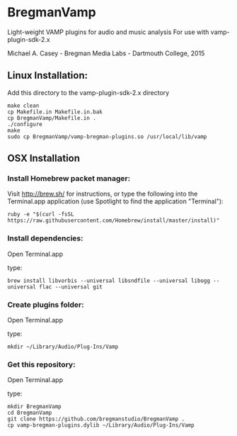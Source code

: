 # BregmanVamp
Light-weight VAMP plugins for audio and music analysis
For use with vamp-plugin-sdk-2.x

Michael A. Casey - Bregman Media Labs - Dartmouth College, 2015

## Linux Installation:

Add this directory to the vamp-plugin-sdk-2.x directory

```
make clean
cp Makefile.in Makefile.in.bak
cp BregmanVamp/Makefile.in .
./configure
make
sudo cp BregmanVamp/vamp-bregman-plugins.so /usr/local/lib/vamp
```

## OSX Installation

### Install Homebrew packet manager:

Visit http://brew.sh/ for instructions,
or type the following into the Terminal.app application (use Spotlight to find the application "Terminal"):

`ruby -e "$(curl -fsSL https://raw.githubusercontent.com/Homebrew/install/master/install)"`

### Install dependencies:

Open Terminal.app

type:

`brew install libvorbis --universal libsndfile --universal libogg --universal flac --universal git`

### Create plugins folder:

Open Terminal.app

type:

`mkdir ~/Library/Audio/Plug-Ins/Vamp`

### Get this repository:

Open Terminal.app

type:

```
mkdir BregmanVamp
cd BregmanVamp
git clone https://github.com/bregmanstudio/BregmanVamp .
cp vamp-bregman-plugins.dylib ~/Library/Audio/Plug-Ins/Vamp
```





